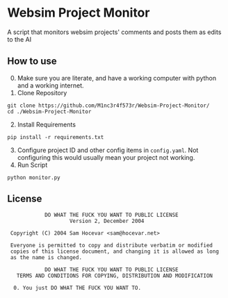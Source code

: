 # Websim Project Monitor
A script that monitors websim projects' comments and posts them as edits to the AI

## How to use

0. Make sure you are literate, and have a working computer with python and a working internet.
1. Clone Repository
```
git clone https://github.com/M1nc3r4f573r/Websim-Project-Monitor/
cd ./Websim-Project-Monitor
```
2. Install Requirements
```
pip install -r requirements.txt
```
3. Configure project ID and other config items in `config.yaml`. Not configuring this would usually mean your project not working.
4. Run Script
```
python monitor.py
```

## License
```
            DO WHAT THE FUCK YOU WANT TO PUBLIC LICENSE
                    Version 2, December 2004

 Copyright (C) 2004 Sam Hocevar <sam@hocevar.net>

 Everyone is permitted to copy and distribute verbatim or modified
 copies of this license document, and changing it is allowed as long
 as the name is changed.

            DO WHAT THE FUCK YOU WANT TO PUBLIC LICENSE
   TERMS AND CONDITIONS FOR COPYING, DISTRIBUTION AND MODIFICATION

  0. You just DO WHAT THE FUCK YOU WANT TO.
```
